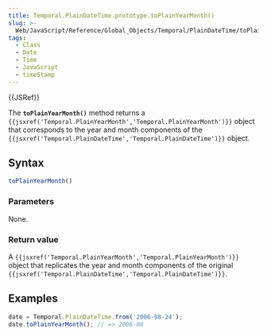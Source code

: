 ```yaml
---
title: Temporal.PlainDateTime.prototype.toPlainYearMonth()
slug: >-
  Web/JavaScript/Reference/Global_Objects/Temporal/PlainDateTime/toPlainYearMonth
tags:
  - Class
  - Date
  - Time
  - JavaScript
  - timeStamp
---
```

{{JSRef}}

<p class="summary"><span class="seoSummary">The <strong><code>toPlainYearMonth()</code></strong> method returns a <code>{{jsxref('Temporal.PlainYearMonth','Temporal.PlainYearMonth')}}</code> object that corresponds to the year and month components of the <code>{{jsxref('Temporal.PlainDateTime','Temporal.PlainDateTime')}}</code> object.</span></p>

## Syntax

```js
toPlainYearMonth()
```

### Parameters

None.

### Return value

A
`{{jsxref('Temporal.PlainYearMonth','Temporal.PlainYearMonth')}}`
object that replicates the year and month components of the original
`{{jsxref('Temporal.PlainDateTime','Temporal.PlainDateTime')}}`.

## Examples

```js
date = Temporal.PlainDateTime.from('2006-08-24');
date.toPlainYearMonth(); // => 2006-08
```

